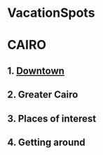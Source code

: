 # VacationSpots

# **CAIRO**

## 1.  [Downtown](/images/downtowncairo.jpg)
## 2.  Greater Cairo
## 3.  Places of interest
## 4.  Getting around

